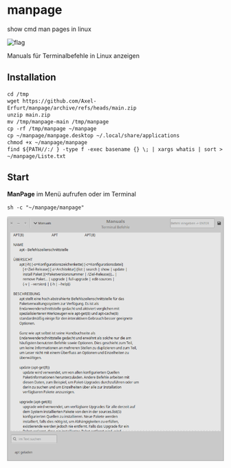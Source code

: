 # manpage

show cmd man pages in linux

![flag](https://github.githubassets.com/images/icons/emoji/unicode/1f1e9-1f1ea.png)

Manuals für Terminalbefehle in Linux anzeigen

## Installation

	cd /tmp
	wget https://github.com/Axel-Erfurt/manpage/archive/refs/heads/main.zip
	unzip main.zip
	mv /tmp/manpage-main /tmp/manpage
	cp -rf /tmp/manpage ~/manpage
	cp ~/manpage/manpage.desktop ~/.local/share/applications
	chmod +x ~/manpage/manpage
	find ${PATH//:/ } -type f -exec basename {} \; | xargs whatis | sort > ~/manpage/Liste.txt

## Start 

**ManPage** im Menü aufrufen oder im Terminal

	sh -c "~/manpage/manpage"

![screenshot](https://github.com/Axel-Erfurt/manpage/blob/main/screenshot.png?raw=true)
